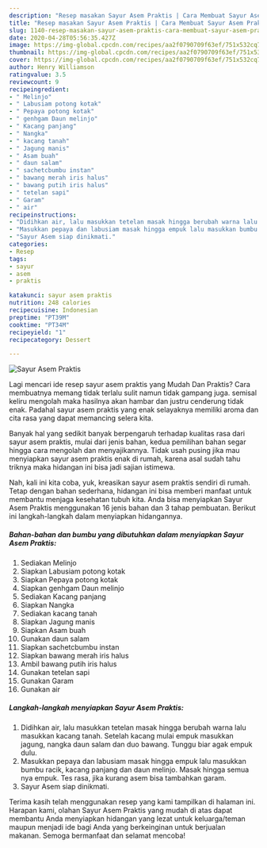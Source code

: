```yaml
---
description: "Resep masakan Sayur Asem Praktis | Cara Membuat Sayur Asem Praktis Yang Sempurna"
title: "Resep masakan Sayur Asem Praktis | Cara Membuat Sayur Asem Praktis Yang Sempurna"
slug: 1140-resep-masakan-sayur-asem-praktis-cara-membuat-sayur-asem-praktis-yang-sempurna
date: 2020-04-28T05:56:35.427Z
image: https://img-global.cpcdn.com/recipes/aa2f0790709f63ef/751x532cq70/sayur-asem-praktis-foto-resep-utama.jpg
thumbnail: https://img-global.cpcdn.com/recipes/aa2f0790709f63ef/751x532cq70/sayur-asem-praktis-foto-resep-utama.jpg
cover: https://img-global.cpcdn.com/recipes/aa2f0790709f63ef/751x532cq70/sayur-asem-praktis-foto-resep-utama.jpg
author: Henry Williamson
ratingvalue: 3.5
reviewcount: 9
recipeingredient:
- " Melinjo"
- " Labusiam potong kotak"
- " Pepaya potong kotak"
- " genhgam Daun melinjo"
- " Kacang panjang"
- " Nangka"
- " kacang tanah"
- " Jagung manis"
- " Asam buah"
- " daun salam"
- " sachetcbumbu instan"
- " bawang merah iris halus"
- " bawang putih iris halus"
- " tetelan sapi"
- " Garam"
- " air"
recipeinstructions:
- "Didihkan air, lalu masukkan tetelan masak hingga berubah warna lalu masukkan kacang tanah. Setelah kacang mulai empuk masukkan jagung, nangka daun salam dan duo bawang. Tunggu biar agak empuk dulu."
- "Masukkan pepaya dan labusiam masak hingga empuk lalu masukkan bumbu racik, kacang panjang dan daun melinjo. Masak hingga semua nya empuk. Tes rasa, jika kurang asem bisa tambahkan garam."
- "Sayur Asem siap dinikmati."
categories:
- Resep
tags:
- sayur
- asem
- praktis

katakunci: sayur asem praktis 
nutrition: 248 calories
recipecuisine: Indonesian
preptime: "PT39M"
cooktime: "PT34M"
recipeyield: "1"
recipecategory: Dessert

---
```



![Sayur Asem Praktis](https://img-global.cpcdn.com/recipes/aa2f0790709f63ef/751x532cq70/sayur-asem-praktis-foto-resep-utama.jpg)

Lagi mencari ide resep sayur asem praktis yang Mudah Dan Praktis? Cara membuatnya memang tidak terlalu sulit namun tidak gampang juga. semisal keliru mengolah maka hasilnya akan hambar dan justru cenderung tidak enak. Padahal sayur asem praktis yang enak selayaknya memiliki aroma dan cita rasa yang dapat memancing selera kita.



Banyak hal yang sedikit banyak berpengaruh terhadap kualitas rasa dari sayur asem praktis, mulai dari jenis bahan, kedua pemilihan bahan segar hingga cara mengolah dan menyajikannya. Tidak usah pusing jika mau menyiapkan sayur asem praktis enak di rumah, karena asal sudah tahu triknya maka hidangan ini bisa jadi sajian istimewa.


Nah, kali ini kita coba, yuk, kreasikan sayur asem praktis sendiri di rumah. Tetap dengan bahan sederhana, hidangan ini bisa memberi manfaat untuk membantu menjaga kesehatan tubuh kita. Anda bisa menyiapkan Sayur Asem Praktis menggunakan 16 jenis bahan dan 3 tahap pembuatan. Berikut ini langkah-langkah dalam menyiapkan hidangannya.

<!--inarticleads1-->

##### Bahan-bahan dan bumbu yang dibutuhkan dalam menyiapkan Sayur Asem Praktis:

1. Sediakan  Melinjo
1. Siapkan  Labusiam potong kotak
1. Siapkan  Pepaya potong kotak
1. Siapkan  genhgam Daun melinjo
1. Sediakan  Kacang panjang
1. Siapkan  Nangka
1. Sediakan  kacang tanah
1. Siapkan  Jagung manis
1. Siapkan  Asam buah
1. Gunakan  daun salam
1. Siapkan  sachetcbumbu instan
1. Siapkan  bawang merah iris halus
1. Ambil  bawang putih iris halus
1. Gunakan  tetelan sapi
1. Gunakan  Garam
1. Gunakan  air




<!--inarticleads2-->

##### Langkah-langkah menyiapkan Sayur Asem Praktis:

1. Didihkan air, lalu masukkan tetelan masak hingga berubah warna lalu masukkan kacang tanah. Setelah kacang mulai empuk masukkan jagung, nangka daun salam dan duo bawang. Tunggu biar agak empuk dulu.
1. Masukkan pepaya dan labusiam masak hingga empuk lalu masukkan bumbu racik, kacang panjang dan daun melinjo. Masak hingga semua nya empuk. Tes rasa, jika kurang asem bisa tambahkan garam.
1. Sayur Asem siap dinikmati.




Terima kasih telah menggunakan resep yang kami tampilkan di halaman ini. Harapan kami, olahan Sayur Asem Praktis yang mudah di atas dapat membantu Anda menyiapkan hidangan yang lezat untuk keluarga/teman maupun menjadi ide bagi Anda yang berkeinginan untuk berjualan makanan. Semoga bermanfaat dan selamat mencoba!
